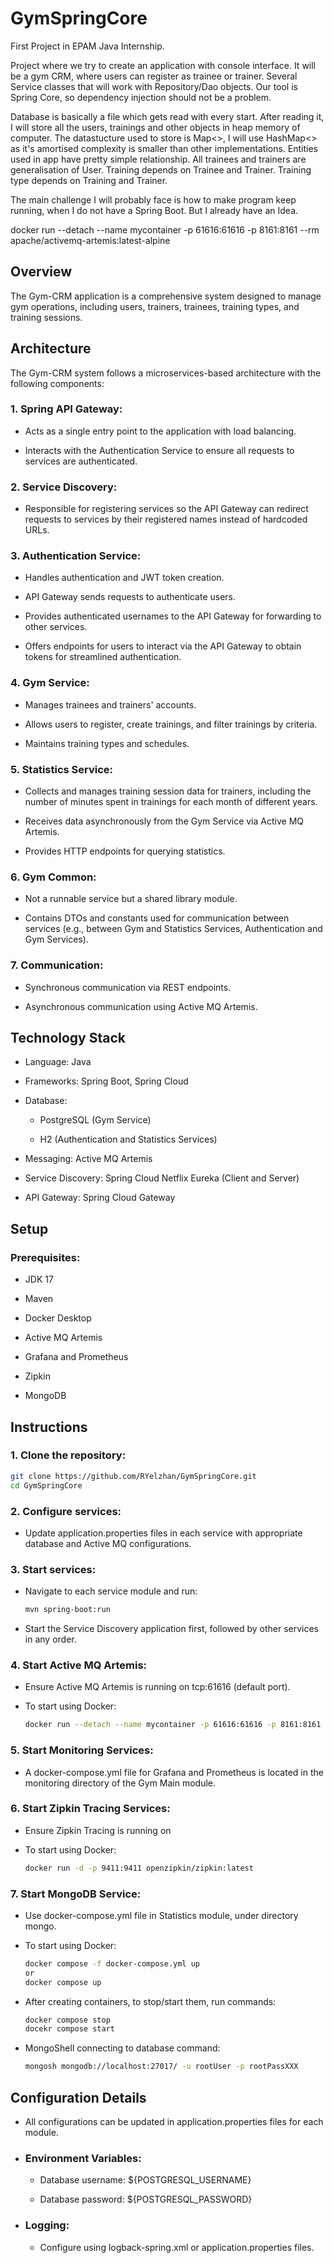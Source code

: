 # GymSpringCore

First Project in EPAM Java Internship.

Project where we try to create an application with console interface. It will be a gym CRM, where users can register as trainee or trainer.
Several Service classes that will work with Repository/Dao objects. Our tool is Spring Core, so dependency injection should not be a problem.

Database is basically a file which gets read with every start. After reading it, I will store all the users, trainings and other objects in heap memory of computer. The datastucture used to store is Map<>, I will use HashMap<> as it's amortised complexity is smaller than other implementations. Entities used in app have pretty simple relationship. All trainees and trainers are generalisation of User. Training depends on Trainee and Trainer. Training type depends on Training and Trainer.

The main challenge I will probably face is how to make program keep running, when I do not have a Spring Boot. But I already have an Idea.

docker run --detach --name mycontainer -p 61616:61616 -p 8161:8161 --rm apache/activemq-artemis:latest-alpine

## Overview

The Gym-CRM application is a comprehensive system designed to manage gym operations, including users, trainers, trainees, training types, and training sessions.

## Architecture

The Gym-CRM system follows a microservices-based architecture with the following components:

### 1.  Spring API Gateway:

- Acts as a single entry point to the application with load balancing.

- Interacts with the Authentication Service to ensure all requests to services are authenticated.

### 2. Service Discovery:

- Responsible for registering services so the API Gateway can redirect requests to services by their registered names instead of hardcoded URLs.

### 3. Authentication Service:

- Handles authentication and JWT token creation.

- API Gateway sends requests to authenticate users.

- Provides authenticated usernames to the API Gateway for forwarding to other services.

- Offers endpoints for users to interact via the API Gateway to obtain tokens for streamlined authentication.

### 4. Gym Service:

- Manages trainees and trainers' accounts.

- Allows users to register, create trainings, and filter trainings by criteria.

- Maintains training types and schedules.

### 5. Statistics Service:

- Collects and manages training session data for trainers, including the number of minutes spent in trainings for each month of different years.

- Receives data asynchronously from the Gym Service via Active MQ Artemis.

- Provides HTTP endpoints for querying statistics.

### 6. Gym Common:

- Not a runnable service but a shared library module.

- Contains DTOs and constants used for communication between services (e.g., between Gym and Statistics Services, Authentication and Gym Services).

### 7. Communication:

- Synchronous communication via REST endpoints.

- Asynchronous communication using Active MQ Artemis.

## Technology Stack

- Language: Java

- Frameworks: Spring Boot, Spring Cloud

- Database:

  - PostgreSQL (Gym Service)

  - H2 (Authentication and Statistics Services)

- Messaging: Active MQ Artemis

- Service Discovery: Spring Cloud Netflix Eureka (Client and Server)

- API Gateway: Spring Cloud Gateway

## Setup

### Prerequisites:

- JDK 17

- Maven

- Docker Desktop

- Active MQ Artemis

- Grafana and Prometheus

- Zipkin

- MongoDB

## Instructions

### 1. Clone the repository:

  ```bash
  git clone https://github.com/RYelzhan/GymSpringCore.git
  cd GymSpringCore
  ```

### 2. Configure services:

- Update application.properties files in each service with appropriate database and Active MQ configurations.

### 3. Start services:

- Navigate to each service module and run:

  ```bash
  mvn spring-boot:run
  ```

- Start the Service Discovery application first, followed by other services in any order.

### 4. Start Active MQ Artemis:

- Ensure Active MQ Artemis is running on tcp:61616 (default port).

- To start using Docker:

  ```bash
  docker run --detach --name mycontainer -p 61616:61616 -p 8161:8161 apache/activemq-artemis:latest-alpine
  ```

### 5. Start Monitoring Services:

- A docker-compose.yml file for Grafana and Prometheus is located in the monitoring directory of the Gym Main module.

### 6. Start Zipkin Tracing Services:

- Ensure Zipkin Tracing is running on 

- To start using Docker:

  ```bash
  docker run -d -p 9411:9411 openzipkin/zipkin:latest
  ```

### 7. Start MongoDB Service:

- Use docker-compose.yml file in Statistics module, under directory mongo.

- To start using Docker:

  ```bash
  docker compose -f docker-compose.yml up
  or
  docker compose up
  ```
  
- After creating containers, to stop/start them, run commands:

  ```bash
  docker compose stop
  docekr compose start 
  ```
  
- MongoShell connecting to database command:

  ```bash
  mongosh mongodb://localhost:27017/ -u rootUser -p rootPassXXX
  ```
  
## Configuration Details

- All configurations can be updated in application.properties files for each module.

- ### Environment Variables:

  - Database username: ${POSTGRESQL_USERNAME}

  - Database password: ${POSTGRESQL_PASSWORD}

- ### Logging:

  - Configure using logback-spring.xml or application.properties files.

